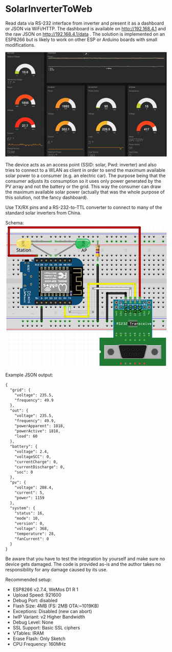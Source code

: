 # SolarInverterToWeb
Read data via RS-232 interface from inverter and present it as a dashboard or JSON via WiFi/HTTP.
The dashboard is available on http://192.168.4.1 and the raw JSON on http://192.168.4.1/data .
The solution is implemented on an ESP8266 but is likely to work on other ESP or Arduino boards with small modifications.

![Dashboard](doc/dashboard.png)

The device acts as an access point (SSID: solar, Pwd: inverter) and also tries to connect to a WLAN as client in order to send the maximum available solar power to a consumer (e.g. an electric car). The purpose being that the consumer adjusts its consumption so it uses only power generated by the PV array and not the battery or the grid. This way the consumer can draw the maximum available solar power (actually that was the whole purpose of this solution, not the fancy dashboard).

Use TX/RX pins and a RS-232-to-TTL converter to connect to many of the standard solar inverters from China.

Schema:
![Project Schema](doc/SolarInverter2WebSchema.png)

Example JSON output: 
```
{
  "grid": {
    "voltage": 235.5,
    "frequency": 49.9
  },
  "out": {
    "voltage": 235.5,
    "frequency": 49.9,
    "powerApparent": 1818,
    "powerActive": 1818,
    "load": 60
  },
  "battery": {
    "voltage": 2.4,
    "voltageSCC": 0,
    "currentCharge": 0,
    "currentDischarge": 0,
    "soc": 0
  },
  "pv": {
    "voltage": 208.4,
    "current": 5,
    "power": 1159
  },
  "system": {
    "status": 16,
    "mode": 10,
    "version": 0,
    "voltage": 368,
    "temperature": 28,
    "fanCurrent": 0
  }
}
```

Be aware that you have to test the integration by yourself and make sure no device gets damaged. The code is provided as-is and the author takes no responsibility for any damage caused by its use.

Recommended setup:
* ESP8266 v2.7.4, WeMos D1 R	1
* Upload Speed: 921600
* Debug Port: disabled
* Flash Size: 4MB (FS: 2MB OTA:~1019KB)
* Exceptions: Disabled (new can abort)
* IwIP Variant: v2 Higher Bandwidth
* Debug Level: None
* SSL Support: Basic SSL ciphers
* VTables: IRAM
* Erase Flash: Only Sketch
* CPU Frequency: 160MHz
